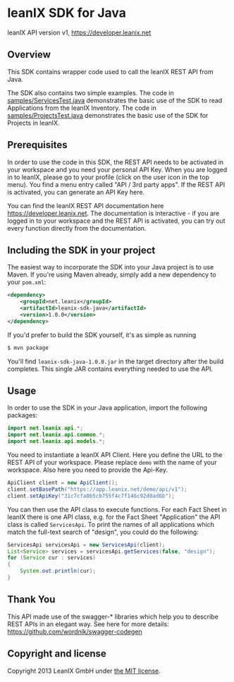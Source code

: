 leanIX SDK for Java
===================

leanIX API version v1, https://developer.leanix.net

Overview
--------
This SDK contains wrapper code used to call the leanIX REST API from Java.

The SDK also contains two simple examples. The code in [samples/ServicesTest.java](samples/console/ServicesTest.java) demonstrates the basic use of the SDK to read Applications from the leanIX Inventory. The code in [samples/ProjectsTest.java](samples/console/ProjectsTest.java) demonstrates the basic use of the SDK for Projects in leanIX.

Prerequisites
-------------
In order to use the code in this SDK, the REST API needs to be activated in your workspace and you need your personal API Key. When you are logged in to leanIX, please go to your profile (click on the user icon in the top menu). You find a menu entry called "API / 3rd party apps". If the REST API is activated, you can generate an API Key here.

You can find the leanIX REST API documentation here https://developer.leanix.net. The documentation is interactive - if you are logged in to your workspace and the REST API is activated, you can try out every function directly from the documentation.

Including the SDK in your project
---------------------------------
The easiest way to incorporate the SDK into your Java project is to use Maven. If you're using Maven already, simply add a new dependency to your `pom.xml`:

```xml
<dependency>
    <groupId>net.leanix</groupId>
    <artifactId>leanix-sdk-java</artifactId>
    <version>1.0.0</version>
</dependency>
```

If you'd prefer to build the SDK yourself, it's as simple as running

```bash
$ mvn package
```

You'll find `leanix-sdk-java-1.0.0.jar` in the target directory after the build completes. This single JAR contains everything needed to use the API.

Usage
-----
In order to use the SDK in your Java application, import the following packages:
```java
import net.leanix.api.*;
import net.leanix.api.common.*;
import net.leanix.api.models.*;
```

You need to instantiate a leanIX API Client. Here you define the URL to the REST API of your workspace. Please replace `demo` with the name of your workspace. Also here you need to provide the Api-Key.
```java
ApiClient client = new ApiClient();
client.setBasePath("https://app.leanix.net/demo/api/v1");
client.setApiKey("31c7cfa0b5cb755f4c7f146c92d0ad6b");
```

You can then use the API class to execute functions. For each Fact Sheet in leanIX there is one API class, e.g. for the Fact Sheet "Application" the API class is called `ServicesApi`. To print the names of all applications which match the full-text search of "design", you could do the following:
```java
ServicesApi servicesApi = new ServicesApi(client);
List<Service> services = servicesApi.getServices(false, "design");
for (Service cur : services)
{
	System.out.println(cur);
}
```

Thank You
---------
This API made use of the swagger-* libraries which help you to describe REST APIs in an elegant way. See here for more details: https://github.com/wordnik/swagger-codegen

Copyright and license
------------------------
Copyright 2013 LeanIX GmbH under [the MIT license](LICENSE).
